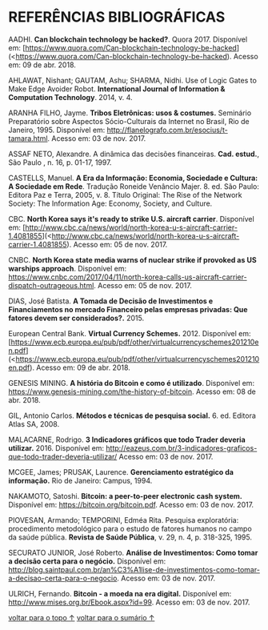 # <a name="referencias">REFERÊNCIAS BIBLIOGRÁFICAS</a>

AADHI. **Can blockchain technology be hacked?**. Quora 2017. Disponível em: [<https://www.quora.com/Can-blockchain-technology-be-hacked>](<https://www.quora.com/Can-blockchain-technology-be-hacked). Acesso em: 09 de abr. 2018.

AHLAWAT, Nishant; GAUTAM, Ashu; SHARMA, Nidhi. Use of Logic Gates to Make Edge Avoider Robot. **International Journal of Information & Computation Technology**. 2014, v. 4.

ARANHA FILHO, Jayme. **Tribos Eletrônicas: usos & costumes.** Seminário Preparatório sobre Aspectos Sócio-Culturais da Internet no Brasil, Rio de Janeiro, 1995. Disponível em: [<http://flanelografo.com.br/esocius/t-tamara.html>](http://flanelografo.com.br/esocius/t-tamara.html). Acesso em: 03 de nov. 2017.

ASSAF NETO, Alexandre. A dinâmica das decisões financeiras. **Cad. estud.**,  São Paulo ,  n. 16, p. 01-17, 1997.

CASTELLS, Manuel. **A Era da Informação: Economia, Sociedade e Cultura:  A Sociedade em Rede**. Tradução Roneide Venâncio Majer. 8. ed. São Paulo: Editora Paz e Terra, 2005, v. 8. Título Original: The Rise of the Network Society: The Information Age: Economy, Society, and Culture.

CBC. **North Korea says it's ready to strike U.S. aircraft carrier**. Disponível em: [<http://www.cbc.ca/news/world/north-korea-u-s-aircraft-carrier-1.4081855>](<http://www.cbc.ca/news/world/north-korea-u-s-aircraft-carrier-1.4081855). Acesso em: 05 de nov. 2017.

CNBC. **North Korea state media warns of nuclear strike if provoked as US warships approach**. Disponível em: [<https://www.cnbc.com/2017/04/11/north-korea-calls-us-aircraft-carrier-dispatch-outrageous.html>](https://www.cnbc.com/2017/04/11/north-korea-calls-us-aircraft-carrier-dispatch-outrageous.html). Acesso em: 05 de nov. 2017.

DIAS, José Batista. **A Tomada de Decisão de Investimentos e Financiamentos no mercado Financeiro pelas empresas privadas: Que fatores devem ser considerados?.** 2015.

European Central Bank. **Virtual Currency Schemes.** 2012. Disponível em: [<https://www.ecb.europa.eu/pub/pdf/other/virtualcurrencyschemes201210en.pdf>](<https://www.ecb.europa.eu/pub/pdf/other/virtualcurrencyschemes201210en.pdf). Acesso em: 09 de abr. 2018.

GENESIS MINING. **A história do Bitcoin e como é utilizado**. Disponível em: [<https://www.genesis-mining.com/the-history-of-bitcoin>](https://www.genesis-mining.com/the-history-of-bitcoin). Acesso em: 08 de abr. 2018.

GIL, Antonio Carlos. **Métodos e técnicas de pesquisa social.** 6. ed. Editora Atlas SA, 2008.

MALACARNE, Rodrigo. **3 Indicadores gráficos que todo Trader deveria utilizar.** 2016. Disponível em: [<http://eazeus.com.br/3-indicadores-graficos-que-todo-trader-deveria-utilizar/>](http://eazeus.com.br/3-indicadores-graficos-que-todo-trader-deveria-utilizar/) Acesso em: 03 de nov. 2017.

MCGEE, James; PRUSAK, Laurence. **Gerenciamento estratégico da informação.** Rio de Janeiro: Campus, 1994.

NAKAMOTO, Satoshi. **Bitcoin: a peer-to-peer electronic cash system.** Disponível em: [<https://bitcoin.org/bitcoin.pdf>](https://bitcoin.org/bitcoin.pdf). Acesso em: 03 de nov. 2017.

PIOVESAN, Armando; TEMPORINI, Edméa Rita. Pesquisa exploratória: procedimento metodológico para o estudo de fatores humanos no campo da saúde pública. **Revista de Saúde Pública**, v. 29, n. 4, p. 318-325, 1995.

SECURATO JUNIOR, José Roberto. **Análise de Investimentos: Como tomar a decisão certa para o negócio.** Disponível em: [<http://blog.saintpaul.com.br/an%C3%A1lise-de-investimentos-como-tomar-a-decisao-certa-para-o-negocio>](http://blog.saintpaul.com.br/an%C3%A1lise-de-investimentos-como-tomar-a-decisao-certa-para-o-negocio). Acesso em: 03 de nov. 2017.

ULRICH, Fernando. **Bitcoin - a moeda na era digital.** Disponível em: [<http://www.mises.org.br/Ebook.aspx?id=99>](http://www.mises.org.br/Ebook.aspx?id=99). Acesso em: 03 de nov. 2017.

[voltar para o topo ↑](#referencias)
[voltar para o sumário ↑](https://github.com/eliabejr/bitcoin-price-analysis/blob/master/portuguese/README.md#sumario)